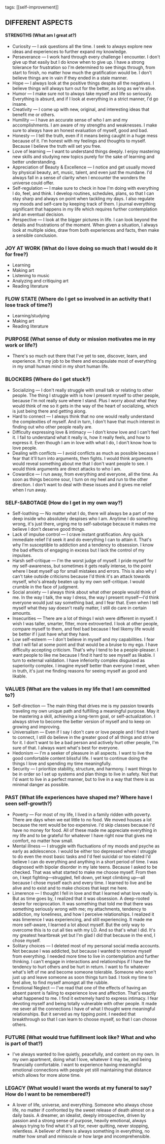 tags: [[self-improvement]]

## DIFFERENT ASPECTS
#### STRENGTHS (What am I great at?)
- Curiosity — I ask questions all the time. I seek to always explore new ideas and experiences to further expand my knowledge. 
- Perseverance — I work hard through every challenge I encounter. I don't give up that easily but I do know when to give up. I have a strong tolerance for frustration so I'm determined to see things through, from start to finish, no matter how much the gratification would be. I don't believe things are in vain if they ended in a stale manner. 
- Hope — I always look at the positive things despite all the negatives. I believe things will always turn out for the better, as long as we're alive.
- Humor — I make sure not to always take myself and life so seriously. Everything is absurd, and if I look at everything in a strict manner, I'd go insane. 
- Creativity — I come up with new, original, and interesting ideas that benefit me or others. 
- Humility — I have an accurate sense of who I am and my accomplishments. I am aware of my strengths and weaknesses. I make sure to always have an honest evaluation of myself, good and bad. 
- Honesty — I tell the truth, even if it means being caught in a huge mess because of it. I'm honest with my feelings and thoughts to myself. Because I believe the truth will set you free. 
- Love of learning — I want to understand things deeply. I enjoy mastering new skills and studying new topics purely for the sake of learning and better understanding. 
- Appreciation of Beauty & Excellence — I notice and get usually moved by physical beauty, art, music, talent, and even just the mundane. I'd always fall in a sense of clarity when I encounter the wonders the universe could offer. 
- Self-regulation — I make sure to check in how I'm doing with everything I do, feel, and think. I develop routines, schedules, plans, so that I can stay sharp and always on point when tackling my days. I also regulate my moods and self-care by keeping track of them. I journal everything significant that happens in my life which requires further contemplation and an eventual decision. 
- Perspective — I look at the bigger pictures in life. I can look beyond the details and frustrations of the moment. When given a situation, I always look at multiple sides, draw from both experiences and facts, then make a sensible conclusion. 

### JOY AT WORK (What do I love doing so much that I would do it for free?)
- Learning 
- Making art
- Listening to music
- Analyzing and critiquing art
- Reading literature 

### FLOW STATE (Where do I get so involved in an activity that I lose track of time?)
- Learning/studying
- Making art
- Reading literature  

### PURPOSE (What sense of duty or mission motivates me in my work or life?) 
- There's so much out there that I've yet to see, discover, learn, and experience. It's my job to be there and encapsulate most of everything in my small human mind in my short human life.

### BLOCKERS (Where do I get stuck?)
- Socializing — I don't really struggle with small talk or relating to other people. The thing I struggle with is how I present myself to other people, because I'm not really sure where I stand. Plus I worry about what they would think of me so it gets in the way of the heart of socializing, which is just being there and getting along.
- Hard to connect — I always think that no one would really understand the complexities of myself. And in turn, I don't have that much interest in finding out who other people really are. 
- Difficulty expressing love & intimacy — I don't know love and I can't feel it. I fail to understand what it really is, how it really feels, and how to express it. Even though I am in love with what I do, I don't know how to love people.
- Dealing with conflicts — I avoid conflicts as much as possible because I fear that it'll turn into arguments, then fights. I would think arguments would reveal something about me that I don't want people to see. I would think arguments are direct attacks to who I am. 
- Cowardice — I run away, from everything and everyone, all the time. As soon as things become sour, I turn on my heel and run to the other direction. I don't want to deal with these issues and it gives me relief when I run away. 

### SELF-SABOTAGE (How do I get in my own way?)
- Self-loathing — No matter what I do, there will always be a part of me deep inside who absolutely despises who I am. Anytime I do something wrong, it's just there, urging me to self-sabotage because it makes me believe I don't deserve good things. 
- Lack of impulse control — I crave instant gratification. Any quick immediate relief I'd seek it and do everything I can to attain it. That's why I'm susceptible to addiction and a tendency to obsession. I know the bad effects of engaging in excess but I lack the control of my impulses.
- Harsh self-critique — I'm the worst judge of myself. I pride myself for my self-awareness, but sometimes it gets really intense, to the point where I beat myself up for small mistakes and errors. This is also why I can't take outside criticisms because I'd think it's an attack towards myself, who's already beaten up by my own self-critique. I would crumble in the face of judgment. 
- Social anxiety — I always think about what other people would think of me. In the way I talk, the way I dress, the way I present myself—I'd think everyone would just say something bad, and I fear that. Even when I tell myself what they say doesn't really matter, I still do care in certain amounts. 
- Insecurities — There are a lot of things I wish were different in myself. I wish I was taller, smarter, fitter, more extroverted. I look at other people, compare myself to them, and feel bad because I feel likemy life would be better if I just have what they have. 
- Low self-esteem — I don't believe in myself and my capabilities. I fear that I will fail at some point and that would be a bruise to my ego. I have difficulty accepting criticism. That's why I tend to be a people-pleaser. I want people to like me because I find it hard to see myself as likable. I turn to external validation. I have inferiority complex disguised as superiority complex. I imagine myself better than everyone I meet, when in truth, it's just me finding reasons for seeing myself as good and likable. 

### VALUES (What are the values in my life that I am committed to?)
- Self-direction — The main thing that drives me is my passion towards traveling my own unique path and fulfilling a meaningful purpose. May it be mastering a skill, achieving a long-term goal, or self-actualization. I always strive to become the better version of myself and to keep on growing and improving. 
- Universalism — Even if I say I don't care or love people and I find it hard to connect, I still do believe in the greater good of all things and strive for it. I don't want to be a bad person and actively hurt other people, I'm sure of that. I always want what's best for everyone. 
- Hedonism — I'm a seeker of pleasure in all aspects. I want to live the good comfortable content blissful life. I want to continue doing the things I love and spending my time meaningfully.
- Security — I prioritize stability, structure, and harmony. I want things to be in order so I set up systems and plan things to live in safety. Not that I'd want to live in a perfect manner, but to live in a way that there is as minimal danger as possible. 

### PAST (What life experiences have shaped me? Where have I seen self-growth?) 
- Poverty — For most of my life, I lived in a family ridden with poverty. There are days when we eat little to no food. We moved houses a lot because the rent would be too expensive. I'd skip classes because I'd have no money for food. All of these made me appreciate everything in my life and to be grateful for whatever I have right now that gives me comfort, no matter how small. 
- Mental illness — I struggle with fluctuations of my moods and psyche as early as adolescence. I would be either too depressed where I struggle to do even the most basic tasks and I'd feel suicidal or too elated I'd believe I can do everything and anything in a short period of time. I was diagnosed with bipolar disorder in my late teens. Because I asked to be checked. That was what started to make me choose myself. From then on, I kept fighting—struggled, fell down, yet kept climbing up—all because I chose myself each and every time. I learned to live and be alive and to exist and to make choices that kept me here.
- Limerence — I thought I fell in love and that I learned what love really is. But as time goes by, I realized that it was obsession. A deep-rooted desire for reciprocation. It was something that told me that there was something seriously wrong with me; my attachments, tendency to addiction, my loneliness, and how I perceive relationships. I realized it was limerence I was experiencing, and still experiencing. It made me more self-aware, I learned a lot about myself. But the only way to overcome this is to cut all ties with my LO. And so that's what I did. It's my greatest heartbreak yet but I'm glad I did that because in the end, I chose myself. 
- Solitary choices — I deleted most of my personal social media accounts. Not because I was addicted, but because I wanted to remove myself from everything. I needed more time to live in contemplation and further thinking. I can't engage in interactions and relationships if I have the tendency to hurt others and be hurt in return. I want to fix whatever what's left of me and become someone tolerable. Someone who won't just up and leave someone as soon things turn bad. I took my time to feel alive, to find myself amongst all the rubble.
- Emotional Neglect — I've read that one of the effects of having an absent parent is failing to experience love and affection. That's exactly what happened to me. I find it extremely hard to express intimacy. I fear devoting myself and being totally vulnerable with other people. It made me sever all the connections I have of what I thought were meaningful relationships. But it served as my tipping point. I needed that breakthrough so that I can learn to choose myself, so that I can choose others. 

### FUTURE (What would true fulfillment look like? What and who is part of that?) 
- I've always wanted to live quietly, peacefully, and content on my own. In my own apartment, doing what I love, whatever it may be, and being financially comfortable. I want to experience having meaningful emotional connections with people yet still maintaining that distance which allows for more alone time. 

### LEGACY (What would I want the words at my funeral to say? How do I want to be remembered?)
- A lover of life, universe, and everything. Someone who always chose life, no matter if confronted by the sweet release of death almost on a daily basis. A dreamer, an idealist, deeply introspective, driven by passion and a strong sense of purpose, heavily emotional, always always trying to find what it's all for, never quitting, never stopping, relentless. A believer of there is always something in everything, no matter how small and miniscule or how large and incomprehensible.